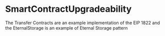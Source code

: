 # SmartContractUpgradeability
The Transfer Contracts are an example implementation of the EIP 1822 and the EternalStorage is an example of Eternal Storage pattern
